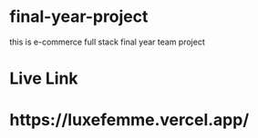 # final-year-project   
this is e-commerce full stack final year   team  project   
<h1>Live Link</h1>  
<h1>https://luxefemme.vercel.app/</h1>  
